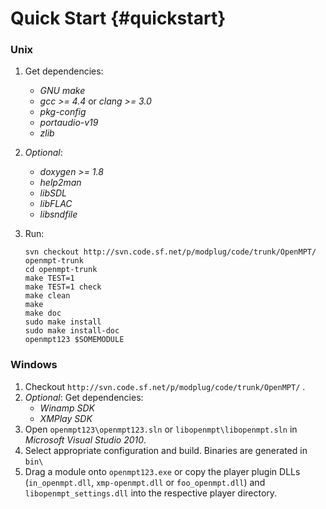 
Quick Start {#quickstart}
===========


### Unix

 1. Get dependencies:
     -  *GNU make*
     -  *gcc >= 4.4* or *clang >= 3.0*
     -  *pkg-config*
     -  *portaudio-v19*
     -  *zlib*
 2. *Optional*:
     -  *doxygen >= 1.8*
     -  *help2man*
     -  *libSDL*
     -  *libFLAC*
     -  *libsndfile*
 3. Run:
    
        svn checkout http://svn.code.sf.net/p/modplug/code/trunk/OpenMPT/ openmpt-trunk
        cd openmpt-trunk
        make TEST=1
        make TEST=1 check
        make clean
        make
        make doc
        sudo make install
        sudo make install-doc
        openmpt123 $SOMEMODULE

### Windows

 1. Checkout `http://svn.code.sf.net/p/modplug/code/trunk/OpenMPT/` .
 2. *Optional*: Get dependencies:
     -  *Winamp SDK*
     -  *XMPlay SDK*
 3. Open `openmpt123\openmpt123.sln` or `libopenmpt\libopenmpt.sln` in *Microsoft Visual Studio 2010*.
 4. Select appropriate configuration and build. Binaries are generated in `bin\`
 5. Drag a module onto `openmpt123.exe` or copy the player plugin DLLs (`in_openmpt.dll`, `xmp-openmpt.dll` or `foo_openmpt.dll`) and `libopenmpt_settings.dll` into the respective player directory.

